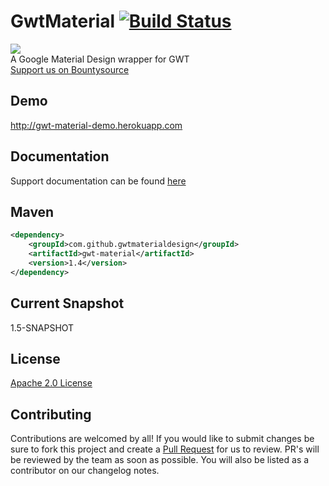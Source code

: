 # GwtMaterial [![Build Status](https://travis-ci.org/GwtMaterialDesign/gwt-material.svg?branch=master)](https://travis-ci.org/GwtMaterialDesign/gwt-material)

<img src="http://gwt-material-demo.herokuapp.com/bin/ic_gwt_logo.png" />
<br/>
A Google Material Design wrapper for GWT <br>
<a href="https://www.bountysource.com/teams/gwtmaterialdesign/members"> Support us on Bountysource </a>

## Demo
<a href="www.gwt-material.appspot.com">http://gwt-material-demo.herokuapp.com</a><br/>

## Documentation
Support documentation can be found [here](https://github.com/GwtMaterialDesign/gwt-material/wiki)

## Maven
```xml
<dependency>
    <groupId>com.github.gwtmaterialdesign</groupId>
    <artifactId>gwt-material</artifactId>
    <version>1.4</version>
</dependency>
```

## Current Snapshot
1.5-SNAPSHOT

## License
[Apache 2.0 License](https://github.com/GwtMaterialDesign/gwt-material/blob/master/LICENSE)

## Contributing
Contributions are welcomed by all! If you would like to submit changes be sure to fork this project and create a [Pull Request](https://yangsu.github.io/pull-request-tutorial/) for us to review. PR's will be reviewed by the team as soon as possible. You will also be listed as a contributor on our changelog notes.
